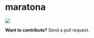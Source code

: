 maratona
========

![](https://i.imgur.com/y7YNOOO.gif)

**Want to contribute?** Send a pull request.
